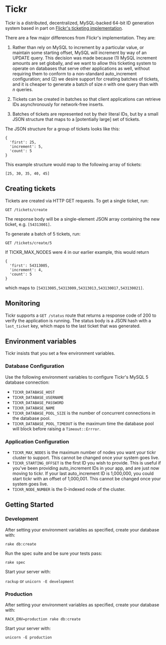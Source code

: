 # Tickr

Tickr is a distributed, decentralized, MySQL-backed 64-bit ID generation system
based in part on [Flickr's ticketing implementation](http://code.flickr.net/2010/02/08/ticket-servers-distributed-unique-primary-keys-on-the-cheap/).

There are a few major differences from Flickr's implementation. They are:

1. Rather than rely on MySQL to increment by a particular value, or maintain
some starting offset, MySQL will increment by way of an UPDATE query. This
decision was made because (1) MySQL increment amounts are set globally, and we
want to allow this ticketing system to operate on databases that serve other
applications as well, without requiring them to conform to a non-standard
auto_increment configuration; and (2) we desire support for creating batches of
tickets, and it is cheaper to generate a batch of size _n_ with one query than
with _n_ queries.

1. Tickets can be created in batches so that client applications can retrieve
IDs asynchronously for network-free inserts.

1. Batches of tickets are represented not by their literal IDs, but by
a small JSON structure that maps to a [potentially large] set of tickets.

The JSON structure for a group of tickets looks like this:

    {
      'first': 25,
      'increment': 5,
      'count': 5
    }

This example structure would map to the following array of tickets:

    [25, 30, 35, 40, 45]

## Creating tickets

Tickets are created via HTTP GET requests. To get a single ticket, run:

    GET /tickets/create

The response body will be a single-element JSON array containing the new ticket, e.g. `[54313001]`.

To generate a batch of 5 tickets, run:

    GET /tickets/create/5

If TICKR_MAX_NODES were 4 in our earlier example, this would return

    {
      'first': 54313005,
      'increment': 4,
      'count': 5
    }

which maps to `[54313005,54313009,54313013,543130017,543130021]`.

## Monitoring

Tickr supports a `GET /status` route that returns a response code of 200 to verify the application is running. The status body is a JSON hash with a `last_ticket` key, which maps to the last ticket that was generated.

## Environment variables

Tickr insists that you set a few environment variables.

### Database Configuration

Use the following environment variables to configure Tickr's MySQL 5 database connection:

* `TICKR_DATABASE_HOST`
* `TICKR_DATABASE_USERNAME`
* `TICKR_DATABASE_PASSWORD`
* `TICKR_DATABASE_NAME`
* `TICKR_DATABASE_POOL_SIZE` is the number of concurrent connections in the database pool.
* `TICKR_DATABASE_POOL_TIMEOUT` is the maximum  time the database pool will block before raising a `Timeout::Errror`.

### Application Configuration

* `TICKR_MAX_NODES` is the maximum number of nodes you want your tickr cluster to
support. This cannot be changed once your system goes live.
* `TICKR_STARTING_OFFSET` is the first ID you wish to provide. This is useful if
you've been providing auto_increment IDs in your app, and are just now moving to
tickr. If your last auto_increment ID is 1,000,000, you could start tickr with
an offset of 1,000,001. This cannot be changed once your system goes live.
* `TICKR_NODE_NUMBER` is the 0-indexed node of the cluster.

## Getting Started

### Development

After setting your environment variables as specified, create your database with:

`rake db:create`

Run the spec suite and be sure your tests pass:

`rake spec`

Start your server with:

`rackup` or `unicorn -E development`

### Production

After setting your environment variables as specified, create your database with:

`RACK_ENV=production rake db:create`

Start your server with:

`unicorn -E production`
